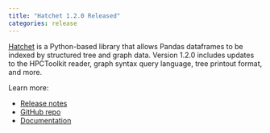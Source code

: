 ```yaml
---
title: "Hatchet 1.2.0 Released"
categories: release
---
```


[Hatchet](https://github.com/LLNL/hatchet) is a Python-based library that allows Pandas dataframes to be indexed by structured tree and graph data. Version 1.2.0 includes updates to the HPCToolkit reader, graph syntax query language, tree printout format, and more.

Learn more:
- [Release notes](https://github.com/LLNL/hatchet/releases/tag/v1.2.0)
- [GitHub repo](https://github.com/LLNL/hatchet)
- [Documentation](https://hatchet.readthedocs.io/en/latest/)
